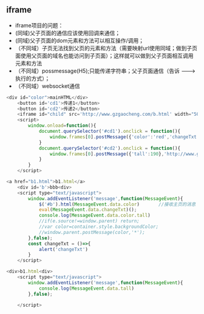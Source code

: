 ## iframe
* iframe项目的问题：
* (同域)父子页面的通信应该使用回调来通信；
* (同域)父子页面的dom元素和方法可以相互操作/调用；
* （不同域）子页无法找到父页的元素和方法（需要映射url使用同域；做到子页面使用父页面的域名也能访问到子页面）；这样就可以做到父子页面相互调用元素和方法
* （不同域）possmessage(H5);只能传递字符串；父子页面通信（告诉 ---> 执行的方式）；
* （不同域）websocket通信

```javascript
<div id="color">mainHTML</div>
	<button id='cd1'>传递1</button>
	<button id='cd2'>传递2</button>
	<iframe id="child" src='http://www.gzgaocheng.com/b.html' width="500" height='500'></iframe>
	<script>
		window.onload=function(){
			document.querySelector('#cd1').onclick = function(){
	            window.frames[0].postMessage({'color':'red','changeTxt':'changeTxt'},'http://www.gzgaocheng.com');
			}
			document.querySelector('#cd2').onclick = function(){
	            window.frames[0].postMessage({'tall':190},'http://www.gzgaocheng.com');
			}
        }
	</script>
```

```javascript
<a href="b1.html">b1.html</a>
	<div id='b'>bbb<div>
	<script type="text/javascript">
		window.addEventListener('message',function(MessageEvent){
			$('#b').html(MessageEvent.data.color)		//接收主页的消息
			eval(MessageEvent.data.changeTxt)();
			console.log(MessageEvent.data.color.tall)
            //if(e.source!=window.parent) return;
            //var color=container.style.backgroundColor;
            //window.parent.postMessage(color,'*');
        },false);
		const changeTxt = ()=>{
			alert('changeTxt')
		}
	</script>
```


```javascript
<div>b1.html<div>
	<script type="text/javascript">
		window.addEventListener('message',function(MessageEvent){
			console.log(MessageEvent.data.tall)
        },false);
		
	</script>
```
